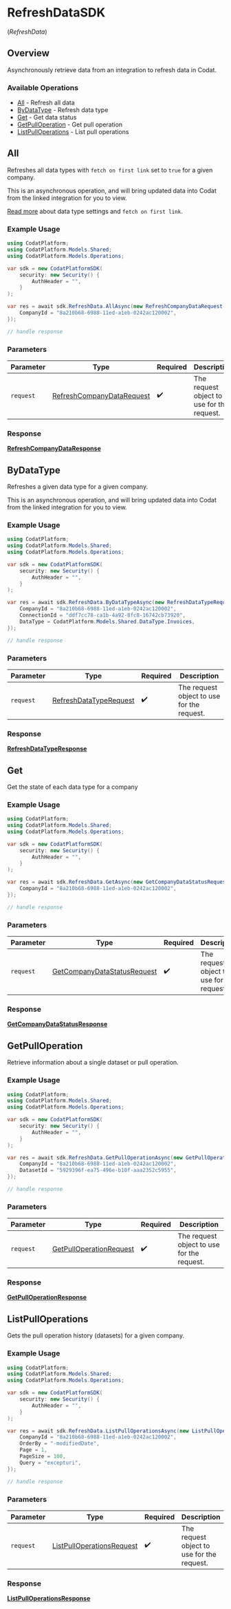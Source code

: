 # RefreshDataSDK
(*RefreshData*)

## Overview

Asynchronously retrieve data from an integration to refresh data in Codat.

### Available Operations

* [All](#all) - Refresh all data
* [ByDataType](#bydatatype) - Refresh data type
* [Get](#get) - Get data status
* [GetPullOperation](#getpulloperation) - Get pull operation
* [ListPullOperations](#listpulloperations) - List pull operations

## All

Refreshes all data types with `fetch on first link` set to `true` for a given company.

This is an asynchronous operation, and will bring updated data into Codat from the linked integration for you to view.

[Read more](https://docs.codat.io/core-concepts/data-type-settings) about data type settings and `fetch on first link`.

### Example Usage

```csharp
using CodatPlatform;
using CodatPlatform.Models.Shared;
using CodatPlatform.Models.Operations;

var sdk = new CodatPlatformSDK(
    security: new Security() {
        AuthHeader = "",
    }
);

var res = await sdk.RefreshData.AllAsync(new RefreshCompanyDataRequest() {
    CompanyId = "8a210b68-6988-11ed-a1eb-0242ac120002",
});

// handle response
```

### Parameters

| Parameter                                                                         | Type                                                                              | Required                                                                          | Description                                                                       |
| --------------------------------------------------------------------------------- | --------------------------------------------------------------------------------- | --------------------------------------------------------------------------------- | --------------------------------------------------------------------------------- |
| `request`                                                                         | [RefreshCompanyDataRequest](../../models/operations/RefreshCompanyDataRequest.md) | :heavy_check_mark:                                                                | The request object to use for the request.                                        |


### Response

**[RefreshCompanyDataResponse](../../models/operations/RefreshCompanyDataResponse.md)**


## ByDataType

Refreshes a given data type for a given company.

This is an asynchronous operation, and will bring updated data into Codat from the linked integration for you to view.

### Example Usage

```csharp
using CodatPlatform;
using CodatPlatform.Models.Shared;
using CodatPlatform.Models.Operations;

var sdk = new CodatPlatformSDK(
    security: new Security() {
        AuthHeader = "",
    }
);

var res = await sdk.RefreshData.ByDataTypeAsync(new RefreshDataTypeRequest() {
    CompanyId = "8a210b68-6988-11ed-a1eb-0242ac120002",
    ConnectionId = "ddf7cc78-ca1b-4a92-8fc8-16742cb73920",
    DataType = CodatPlatform.Models.Shared.DataType.Invoices,
});

// handle response
```

### Parameters

| Parameter                                                                   | Type                                                                        | Required                                                                    | Description                                                                 |
| --------------------------------------------------------------------------- | --------------------------------------------------------------------------- | --------------------------------------------------------------------------- | --------------------------------------------------------------------------- |
| `request`                                                                   | [RefreshDataTypeRequest](../../models/operations/RefreshDataTypeRequest.md) | :heavy_check_mark:                                                          | The request object to use for the request.                                  |


### Response

**[RefreshDataTypeResponse](../../models/operations/RefreshDataTypeResponse.md)**


## Get

Get the state of each data type for a company

### Example Usage

```csharp
using CodatPlatform;
using CodatPlatform.Models.Shared;
using CodatPlatform.Models.Operations;

var sdk = new CodatPlatformSDK(
    security: new Security() {
        AuthHeader = "",
    }
);

var res = await sdk.RefreshData.GetAsync(new GetCompanyDataStatusRequest() {
    CompanyId = "8a210b68-6988-11ed-a1eb-0242ac120002",
});

// handle response
```

### Parameters

| Parameter                                                                             | Type                                                                                  | Required                                                                              | Description                                                                           |
| ------------------------------------------------------------------------------------- | ------------------------------------------------------------------------------------- | ------------------------------------------------------------------------------------- | ------------------------------------------------------------------------------------- |
| `request`                                                                             | [GetCompanyDataStatusRequest](../../models/operations/GetCompanyDataStatusRequest.md) | :heavy_check_mark:                                                                    | The request object to use for the request.                                            |


### Response

**[GetCompanyDataStatusResponse](../../models/operations/GetCompanyDataStatusResponse.md)**


## GetPullOperation

Retrieve information about a single dataset or pull operation.

### Example Usage

```csharp
using CodatPlatform;
using CodatPlatform.Models.Shared;
using CodatPlatform.Models.Operations;

var sdk = new CodatPlatformSDK(
    security: new Security() {
        AuthHeader = "",
    }
);

var res = await sdk.RefreshData.GetPullOperationAsync(new GetPullOperationRequest() {
    CompanyId = "8a210b68-6988-11ed-a1eb-0242ac120002",
    DatasetId = "5929396f-ea75-496e-b10f-aaa2352c5955",
});

// handle response
```

### Parameters

| Parameter                                                                     | Type                                                                          | Required                                                                      | Description                                                                   |
| ----------------------------------------------------------------------------- | ----------------------------------------------------------------------------- | ----------------------------------------------------------------------------- | ----------------------------------------------------------------------------- |
| `request`                                                                     | [GetPullOperationRequest](../../models/operations/GetPullOperationRequest.md) | :heavy_check_mark:                                                            | The request object to use for the request.                                    |


### Response

**[GetPullOperationResponse](../../models/operations/GetPullOperationResponse.md)**


## ListPullOperations

Gets the pull operation history (datasets) for a given company.

### Example Usage

```csharp
using CodatPlatform;
using CodatPlatform.Models.Shared;
using CodatPlatform.Models.Operations;

var sdk = new CodatPlatformSDK(
    security: new Security() {
        AuthHeader = "",
    }
);

var res = await sdk.RefreshData.ListPullOperationsAsync(new ListPullOperationsRequest() {
    CompanyId = "8a210b68-6988-11ed-a1eb-0242ac120002",
    OrderBy = "-modifiedDate",
    Page = 1,
    PageSize = 100,
    Query = "excepturi",
});

// handle response
```

### Parameters

| Parameter                                                                         | Type                                                                              | Required                                                                          | Description                                                                       |
| --------------------------------------------------------------------------------- | --------------------------------------------------------------------------------- | --------------------------------------------------------------------------------- | --------------------------------------------------------------------------------- |
| `request`                                                                         | [ListPullOperationsRequest](../../models/operations/ListPullOperationsRequest.md) | :heavy_check_mark:                                                                | The request object to use for the request.                                        |


### Response

**[ListPullOperationsResponse](../../models/operations/ListPullOperationsResponse.md)**

